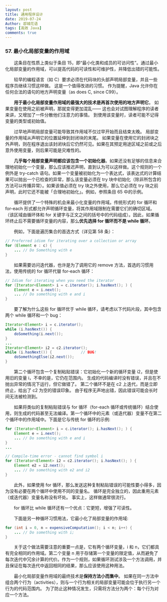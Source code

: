 ```yaml
---
layout: post
title: 通用程序设计
date: 2019-07-24
Author: 邶城花语
tags: [高效 Java]
comments: true
---
```


### 57. 最小化局部变量的作用域

　　这条目在性质上类似于条目 15，即“最小化类和成员的可访问性”。通过最小化局部变量的作用域，可以提高代码的可读性和可维护性，并降低出错的可能性。

　　较早的编程语言（如 C）要求必须在代码块的头部声明局部变量，并且一些程序员继续习惯这样做。 这是一个值得改进的习惯。 作为提醒，Java 允许你在任何合法的语句的地方声明变量（as does C, since C99）。

　　**用于最小化局部变量作用域的最强大的技术是再首次使用的地方声明它**。 如果变量在使用之前被声明，那就变得更加混乱—— 这也会对试图理解程序的读者来讲，又增加了一件分散他们注意力的事情。 到使用该变量时，读者可能不记得变量的类型或初始值。

　　过早地声明局部变量可能导致其作用域不仅过早开始而且结束太晚。 局部变量的作用域从声明它的位置延伸到封闭块的末尾。 如果变量在使用它的封闭块之外声明，则在程序退出该封闭块后它仍然可见。如果在其预定用途区域之前或之后意外使用变量，则后果可能是灾难性的。

　　**几乎每个局部变量声明都应该包含一个初始化器**。如果还没有足够的信息来合理地初始化一个变量，那么应该推迟声明，直到认为可以这样做。这个规则的一个例外是 try-catch 语句。如果一个变量被初始化为一个表达式，该表达式的计算结果可以抛出一个已检查的异常，那么该变量必须在 try 块中初始化（除非所包含的方法可以传播异常）。如果该值必须在 try 块之外使用，那么它必须在 try 块之前声明，此时它还不能被「合理地初始化」。例如，参照条目 65 中的示例。

　　循环提供了一个特殊的机会来最小化变量的作用域。传统形式的 for 循环和 for-each 形式都允许声明循环变量，将其作用域限制在需要它们的确切区域。 （该区域由循环体和 for 关键字与正文之间的括号中的代码组成）。因此，如果循环终止后不需要循环变量的内容，那么**优先选择 for 循环而不是 while 循环**。

　　例如，下面是遍历集合的首选方式（详见第 58 条）：

```java
// Preferred idiom for iterating over a collection or array
for (Element e : c) {
    ... // Do Something with e
}
```

　　如果需要访问迭代器，也许是为了调用它的 remove 方法，首选的习惯用法，使用传统的 for 循环代替 for-each 循环：

```java
// Idiom for iterating when you need the iterator
for (Iterator<Element> i = c.iterator(); i.hasNext(); ) {
    Element e = i.next();
    ... // Do something with e and i
}
```

　　要了解为什么这些 for 循环优于 while 循环，请考虑以下代码片段，其中包含两个 while 循环和一个 bug：

```java
Iterator<Element> i = c.iterator();
while (i.hasNext()) {
    doSomething(i.next());
}
...
Iterator<Element> i2 = c2.iterator();
while (i.hasNext()) {             // BUG!
    doSomethingElse(i2.next());
}
```

　　第二个循环包含一个复制粘贴错误：它初始化一个新的循环变量 i2，但是使用旧的变量 i，不幸的是，它仍在范围内。 生成的代码编译时没有错误，并且在不抛出异常的情况下运行，但它做错了。 第二个循环不是在 c2 上迭代，而是立即终止，给出了 c2 为空的错误印象。 由于程序无声地出错，因此错误可能会长时间无法被检测到。

　　如果将类似的复制粘贴错误与 for 循环（for-each 循环或传统循环）结合使用，则生成的代码甚至无法编译。第一个循环中的元素（或迭代器）变量不在第二个循环中的作用域中。下面是它与传统 for 循环的示例:

```java
for (Iterator<Element> i = c.iterator(); i.hasNext(); ) {
    Element e = i.next();
    ... // Do something with e and i
}
...

// Compile-time error - cannot find symbol i
for (Iterator<Element> i2 = c2.iterator(); i.hasNext(); ) {
    Element e2 = i2.next();
    ... // Do something with e2 and i2
}
```

　　此外，如果使用 for 循环，那么发送这种复制粘贴错误的可能性要小得多，因为没有必要在两个循环中使用不同的变量名。 循环是完全独立的，因此重用元素（或迭代器）变量名称没有坏处。 事实上，这样做通常很流行。

　　for 循环比 while 循环还有一个优点：它更短，增强了可读性。

　　下面是另一种循环习惯用法，它最小化了局部变量的作用域:

```java
for (int i = 0, n = expensiveComputation(); i < n; i++) {
    ... // Do something with i;
}
```

　　关于这个做法需要注意的重要一点是，它有两个循环变量，i 和 n，它们都具有完全相同的作用域。第二个变量 n 用于存储第一个变量的限定值，从而避免了每次迭代中冗余计算的代价。作为一个规则，如果循环测试涉及一个方法调用，并且保证在每次迭代中返回相同的结果，那么应该使用这种用法。

　　最小化局部变量作用域的最终技术是**保持方法小而集中**。 如果在同一方法中组合两个行为（activities），则与一个行为相关的局部变量可能会位于执行另一个行为的代码范围内。 为了防止这种情况发生，只需将方法分为两个：每个行为对应一个方法。

